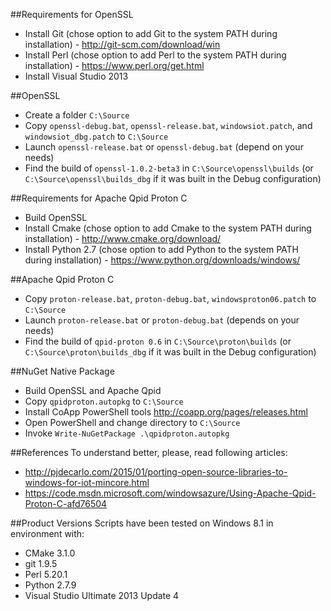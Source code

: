 ##Requirements for OpenSSL
* Install Git (chose option to add Git to the system PATH during installation) - http://git-scm.com/download/win
* Install Perl (chose option to add Perl to the system PATH during installation) - https://www.perl.org/get.html
* Install Visual Studio 2013 

##OpenSSL
* Create a folder `C:\Source`
* Copy `openssl-debug.bat`, `openssl-release.bat`, `windowsiot.patch`, and `windowsiot_dbg.patch` to `C:\Source`
* Launch `openssl-release.bat` or `openssl-debug.bat` (depend on your needs)
* Find the build of `openssl-1.0.2-beta3` in `C:\Source\openssl\builds` (or `C:\Source\openssl\builds_dbg` if it was built in the Debug configuration)

##Requirements for Apache Qpid Proton C
* Build OpenSSL
* Install Cmake (chose option to add Cmake to the system PATH during installation) - http://www.cmake.org/download/
* Install Python 2.7 (chose option to add Python to the system PATH during installation) - https://www.python.org/downloads/windows/

##Apache Qpid Proton C
* Copy `proton-release.bat`, `proton-debug.bat`, `windowsproton06.patch` to `C:\Source`
* Launch `proton-release.bat` or `proton-debug.bat` (depends on your needs)
* Find the build of `qpid-proton 0.6` in `C:\Source\proton\builds` (or `C:\Source\proton\builds_dbg` if it was built in the Debug configuration)

##NuGet Native Package
* Build OpenSSL and Apache Qpid
* Copy `qpidproton.autopkg` to `C:\Source`
* Install CoApp PowerShell tools http://coapp.org/pages/releases.html
* Open PowerShell and change directory to `C:\Source`
* Invoke `Write-NuGetPackage .\qpidproton.autopkg`

##References 
To understand better, please, read following articles:
* http://pjdecarlo.com/2015/01/porting-open-source-libraries-to-windows-for-iot-mincore.html
* https://code.msdn.microsoft.com/windowsazure/Using-Apache-Qpid-Proton-C-afd76504

##Product Versions
Scripts have been tested on Windows 8.1 in environment with: 
* CMake 3.1.0
* git 1.9.5
* Perl 5.20.1
* Python 2.7.9
* Visual Studio Ultimate 2013 Update 4